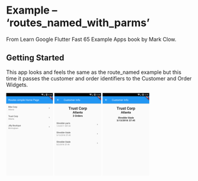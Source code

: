# Example – ‘routes_named_with_parms’

From Learn Google Flutter Fast 65 Example Apps book by Mark Clow.

## Getting Started

This app looks and feels the same as the route_named example but this time it passes the customer and order identifiers to the Customer and Order Widgets.

<img src="images/appImage.png" width="25%">

<img src="images/appImage2.png" width="25%">

<img src="images/appImage3.png" width="25%">